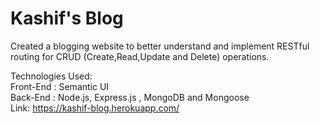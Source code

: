 # Kashif's Blog
Created a blogging website to better understand and implement RESTful routing for CRUD (Create,Read,Update and Delete) operations.

Technologies Used: <br /> 
Front-End : Semantic UI <br />
Back-End  : Node.js, Express.js , MongoDB and Mongoose
<br />
Link: https://kashif-blog.herokuapp.com/
